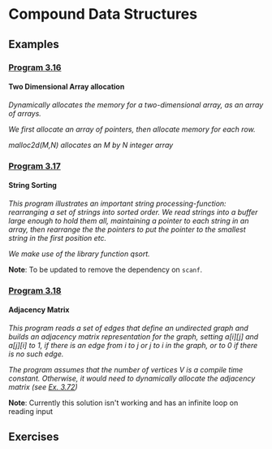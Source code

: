 # Compound Data Structures

## Examples

### [Program 3.16](./Examples/Program3_16/two_dimArrayAllocation.c)

#### Two Dimensional Array allocation

*Dynamically allocates the memory for a
two-dimensional array, as an array of arrays.*

*We first allocate an array of pointers, then
allocate memory for each row.*
 
*malloc2d(M,N) allocates an M by N integer array*

### [Program 3.17](./Examples/Program3_17/stringSorting.c)

#### String Sorting

*This program illustrates an important
string processing-function: rearranging a set of
strings into sorted order. We read strings into
a buffer large enough to hold them all, maintaining
a pointer to each string in an array, then rearrange
the the pointers to put the pointer to the smallest
string in the first position etc.* 

*We make use of the library function qsort.*

**Note**: To be updated to remove the dependency on `scanf`.

### [Program 3.18](./Examples/Program3_18/adjacencyMatrix.c)
#### Adjacency Matrix

*This program reads a set of edges that define an
undirected graph and builds an adjacency matrix representation
for the graph, setting a[i][j] and a[j][i] to 1, if there is
an edge from i to j or j to i in the graph, or to 0 if there
is no such edge.*
 
*The program assumes that the number of vertices V is a compile
time constant. Otherwise, it would need to dynamically
allocate the adjacency matrix (see [Ex. 3.72](#exercise-372))*

**Note**: Currently this solution isn't working and has an infinite
loop on reading input

## Exercises

